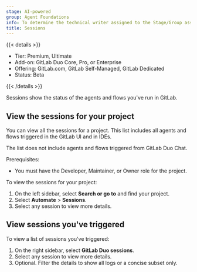 ```yaml
---
stage: AI-powered
group: Agent Foundations
info: To determine the technical writer assigned to the Stage/Group associated with this page, see https://handbook.gitlab.com/handbook/product/ux/technical-writing/#assignments
title: Sessions
---
```


{{< details >}}

- Tier: Premium, Ultimate
- Add-on: GitLab Duo Core, Pro, or Enterprise
- Offering: GitLab.com, GitLab Self-Managed, GitLab Dedicated
- Status: Beta

{{< /details >}}

Sessions show the status of the agents and flows you've run in GitLab.

## View the sessions for your project

You can view all the sessions for a project. This list includes
all agents and flows triggered in the GitLab UI and in IDEs.

The list does not include agents and flows triggered from GitLab Duo Chat.

Prerequisites:

- You must have the Developer, Maintainer, or Owner role for the project.

To view the sessions for your project:

1. On the left sidebar, select **Search or go to** and find your project.
1. Select **Automate** > **Sessions**.
1. Select any session to view more details.

## View sessions you've triggered

To view a list of sessions you've triggered:

1. On the right sidebar, select **GitLab Duo sessions**.
1. Select any session to view more details.
1. Optional. Filter the details to show all logs or a concise subset only.
